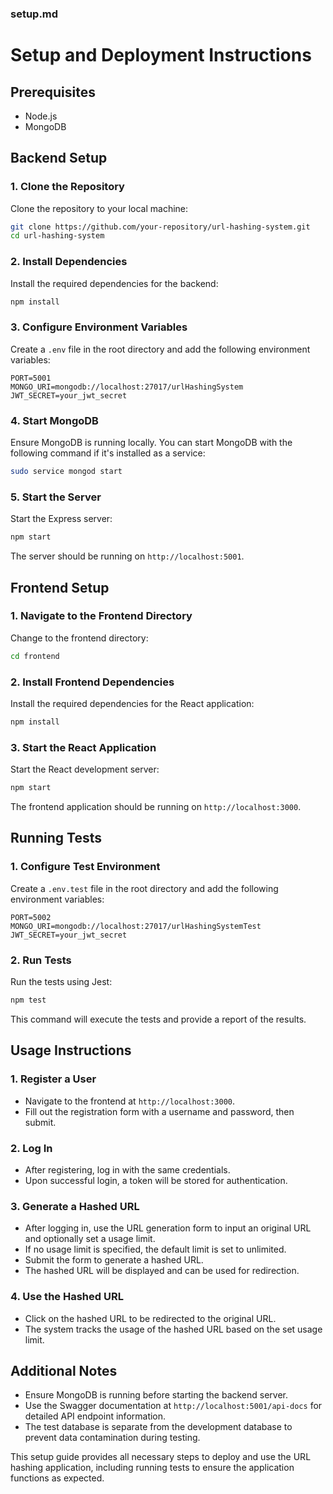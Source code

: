### setup.md

# Setup and Deployment Instructions

## Prerequisites

- Node.js
- MongoDB

## Backend Setup

### 1. Clone the Repository

Clone the repository to your local machine:
```bash
git clone https://github.com/your-repository/url-hashing-system.git
cd url-hashing-system
```

### 2. Install Dependencies

Install the required dependencies for the backend:
```bash
npm install
```

### 3. Configure Environment Variables

Create a `.env` file in the root directory and add the following environment variables:
```env
PORT=5001
MONGO_URI=mongodb://localhost:27017/urlHashingSystem
JWT_SECRET=your_jwt_secret
```

### 4. Start MongoDB

Ensure MongoDB is running locally. You can start MongoDB with the following command if it's installed as a service:
```bash
sudo service mongod start
```

### 5. Start the Server

Start the Express server:
```bash
npm start
```

The server should be running on `http://localhost:5001`.

## Frontend Setup

### 1. Navigate to the Frontend Directory

Change to the frontend directory:
```bash
cd frontend
```

### 2. Install Frontend Dependencies

Install the required dependencies for the React application:
```bash
npm install
```

### 3. Start the React Application

Start the React development server:
```bash
npm start
```

The frontend application should be running on `http://localhost:3000`.

## Running Tests

### 1. Configure Test Environment

Create a `.env.test` file in the root directory and add the following environment variables:
```env
PORT=5002
MONGO_URI=mongodb://localhost:27017/urlHashingSystemTest
JWT_SECRET=your_jwt_secret
```

### 2. Run Tests

Run the tests using Jest:
```bash
npm test
```

This command will execute the tests and provide a report of the results.

## Usage Instructions

### 1. Register a User

- Navigate to the frontend at `http://localhost:3000`.
- Fill out the registration form with a username and password, then submit.

### 2. Log In

- After registering, log in with the same credentials.
- Upon successful login, a token will be stored for authentication.

### 3. Generate a Hashed URL

- After logging in, use the URL generation form to input an original URL and optionally set a usage limit.
- If no usage limit is specified, the default limit is set to unlimited.
- Submit the form to generate a hashed URL.
- The hashed URL will be displayed and can be used for redirection.

### 4. Use the Hashed URL

- Click on the hashed URL to be redirected to the original URL.
- The system tracks the usage of the hashed URL based on the set usage limit.

## Additional Notes

- Ensure MongoDB is running before starting the backend server.
- Use the Swagger documentation at `http://localhost:5001/api-docs` for detailed API endpoint information.
- The test database is separate from the development database to prevent data contamination during testing.

This setup guide provides all necessary steps to deploy and use the URL hashing application, including running tests to ensure the application functions as expected.